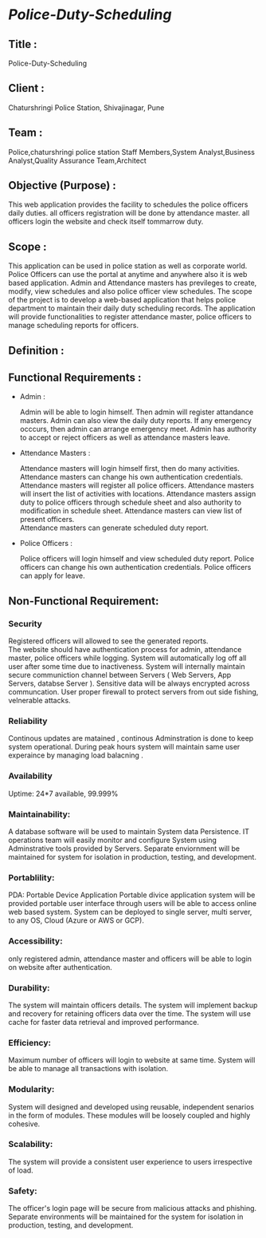 # *Police-Duty-Scheduling*
## Title : 
   Police-Duty-Scheduling
## Client :
   
   Chaturshringi Police Station, Shivajinagar, Pune
## Team :  
   Police,chaturshringi police station Staff Members,System Analyst,Business Analyst,Quality Assurance Team,Architect
## Objective (Purpose) :
   This web application provides the facility to schedules the police officers daily duties. all officers registration will be done by attendance master. all officers login the website and check itself tommarrow duty.

## Scope :
 
   This application can be used in police station as well as corporate world. Police Officers can use the portal at anytime and anywhere also it is web based application. Admin and Attendance masters has previleges to create, modify, view schedules and also police officer view schedules.
   The scope of the project is to develop a web-based application that helps police department to maintain their daily duty scheduling records. The application will provide functionalities to register attendance master, police officers to manage scheduling reports for officers.
## Definition :
	
## Functional Requirements :
 - Admin :

   Admin will be able to login himself. Then admin will register attandance masters. 
   Admin can also view the daily duty reports. If any emergency occcurs, then admin can arrange emergency meet. 
   Admin has authority to accept or reject officers as well as attendance masters leave. 

 - Attendance Masters :
	
      Attendance masters will login himself first, then do many activities. 
      Attendance masters can change his own authentication credentials. 
      Attendance masters will register all police officers. 
      Attendance masters will insert the list of activities with locations.
      Attendance masters assign duty to police officers through schedule sheet and also authority to modification in schedule sheet.
      Attendance masters can view list of present officers. 	
      Attendance masters can generate scheduled duty report.
 
 - Police Officers :
   
      Police officers will login himself and view scheduled duty report.
      Police officers can change his own authentication credentials. 
      Police officers can apply for leave.

## Non-Functional Requirement:

### Security
Registered officers will allowed to see the generated reports.	
The website should have authentication process for admin, attendance master, police officers while logging.
System will automatically log off  all user after some time due to inactiveness.
System  will internally maintain secure communiction channel between Servers ( Web Servers, App Servers, databse Server ).
Sensitive data will be always encrypted across communcation.
User proper firewall to protect servers from out side fishing, velnerable attacks.


### Reliability
Continous updates are matained , continous Adminstration is done to keep system operational.
During peak hours system will maintain same user experaince by managing load balacning .

### Availability
Uptime: 24*7 available, 99.999%
	
### Maintainability:
A database software will be used to maintain System data Persistence.
IT operations team will easily monitor and configure System using Adminstrative tools provided by Servers.
Separate enviornment will be maintained for system for isolation in  production, testing, and development.

### Portablility:
PDA: Portable Device Application
Portable divice application system will be provided portable user interface through users will be able to access online web based system.
System can be deployed to single server, multi server, to any OS, Cloud (Azure or AWS or GCP).

### Accessibility:
only registered admin, attendance master and officers will be able to login on website after authentication.

### Durability:
The system will maintain officers details.
The system will implement backup and recovery for retaining officers data over the time.
The system will use cache for faster data retrieval and improved performance.

### Efficiency:
Maximum number of officers will login to website at same time.
System will be able to manage all transactions with isolation.

### Modularity:
System will designed and developed using reusable, independent senarios in the form of modules.
These modules will be loosely coupled and highly cohesive.
	
### Scalability:
The system will provide a consistent user experience to users irrespective of load.

### Safety:	
The officer's login page will be secure from malicious attacks and phishing.
Separate environments will be maintained for the system for isolation in production, testing, and development.


